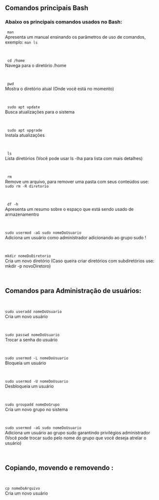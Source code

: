 ## Comandos principais Bash 

### Abaixo os principais comandos usados no Bash:



<code> man</code><br>
Apresenta um manual ensinando os parâmetros de uso de comandos, exemplo: <code>man ls</code>

<br>

<code> cd /home </code><br>
Navega para o diretório /home

<br>

<code> pwd</code><br>
Mostra o diretório atual (Onde você está no momento)

<br>

<code> sudo apt update </code><br>
Busca atualizações para o sistema

<br>

<code> sudo apt upgrade </code><br>
Instala atualizações

<br>

<code> ls </code><br>
Lista diretórios (Você pode usar ls -lha para lista com mais detalhes)

<br>

<code> rm </code><br>
Remove um arquivo, para remover uma pasta com seus conteúdos use: <code>sudo rm -R diretorio</code>

<br>

<code> df -h</code><br>
Apresenta um resumo sobre o espaço que está sendo usado de armazenamentro

<br>

<code>sudo usermod -aG sudo nomeDoUsuario </code><br>
Adiciona um usuário como administrador adicionando ao grupo sudo !

<br>

<code>mkdir nomeDoDiretorio </code><br>
Cria um novo diretório (Caso queira criar diretórios com subdiretórios use: mkdir -p novoDiretoro)

<br>



## Comandos para Administração de usuários:


<br>

<code>sudo useradd nomeDoUsuario </code><br>
Cria um novo usuário

<br>

<code>sudo passwd nomeDoUsuario </code><br>
Trocar a senha do usuário

<br>

<code>sudo usermod -L nomeDoUsuario </code><br>
Bloqueia um usuário


<br>

<code>sudo usermod -U nomeDoUsuario </code><br>
Desbloqueia um usuário

<br>

<code>sudo groupadd nomeDoGrupo </code><br>
Cria um novo grupo no sistema


<br>

<code>sudo usermod -aG sudo nomeDoUsuario </code><br>
Adiciona um usuário ao grupo sudo garantindo privilégios administrador (Você pode trocar sudo pelo nome do grupo que você deseja atrelar o usuário)

<br>


## Copiando, movendo e removendo :


<br>

<code>cp nomeDoArquivo </code><br>
Cria um novo usuário


